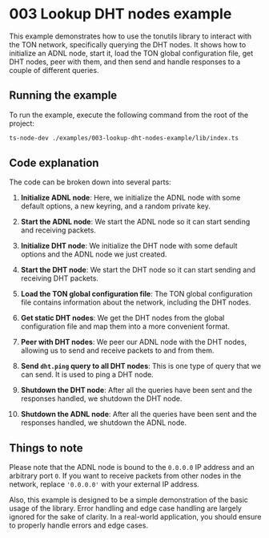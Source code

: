 # 003 Lookup DHT nodes example

This example demonstrates how to use the tonutils library to interact with the TON network, specifically querying the DHT nodes. It shows how to initialize an ADNL node, start it, load the TON global configuration file, get DHT nodes, peer with them, and then send and handle responses to a couple of different queries.

## Running the example

To run the example, execute the following command from the root of the project:

```bash
ts-node-dev ./examples/003-lookup-dht-nodes-example/lib/index.ts
```

## Code explanation

The code can be broken down into several parts:

1. **Initialize ADNL node**: Here, we initialize the ADNL node with some default options, a new keyring, and a random private key.

2. **Start the ADNL node**: We start the ADNL node so it can start sending and receiving packets.

3. **Initialize DHT node**: We initialize the DHT node with some default options and the ADNL node we just created.

4. **Start the DHT node**: We start the DHT node so it can start sending and receiving DHT packets.

5. **Load the TON global configuration file**: The TON global configuration file contains information about the network, including the DHT nodes.

6. **Get static DHT nodes**: We get the DHT nodes from the global configuration file and map them into a more convenient format.

7. **Peer with DHT nodes**: We peer our ADNL node with the DHT nodes, allowing us to send and receive packets to and from them.

8. **Send `dht.ping` query to all DHT nodes**: This is one type of query that we can send. It is used to ping a DHT node.

9. **Shutdown the DHT node**: After all the queries have been sent and the responses handled, we shutdown the DHT node.

10. **Shutdown the ADNL node**: After all the queries have been sent and the responses handled, we shutdown the ADNL node.

## Things to note

Please note that the ADNL node is bound to the `0.0.0.0` IP address and an arbitrary port `0`. If you want to receive packets from other nodes in the network, replace `'0.0.0.0'` with your external IP address.

Also, this example is designed to be a simple demonstration of the basic usage of the library. Error handling and edge case handling are largely ignored for the sake of clarity. In a real-world application, you should ensure to properly handle errors and edge cases.
